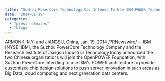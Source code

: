 ```yaml
---
title: "Suzhou PowerCore Technology Co. Intends To Use IBM POWER Technology For Chip Design That Pushes Innovation In China"
date: "2014-01-19"
categories: 
  - "press-releases"
  - "blogs"
---
```


ARMONK, N.Y. and JIANGSU, China, Jan. 19, 2014 /PRNewswire/ -- IBM \[NYSE: IBM\], the Suzhou PowerCore Technology Company and the Research Institute of Jiangsu Industrial Technology today announced the two Chinese organizations will join the OpenPOWER Foundation, with Suzhou PowerCore intending to use IBM's POWER architecture to provide customized chip design solutions to push server innovation in such areas as Big Data, cloud computing and next generation data centers.
